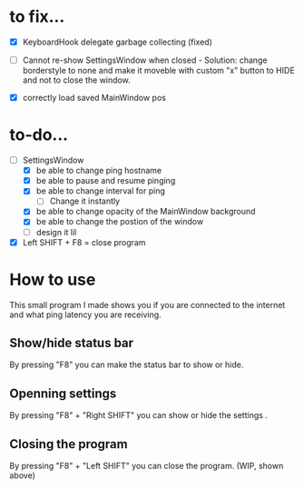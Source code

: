 # to fix...
- [x] KeyboardHook delegate garbage collecting (fixed)
- [ ] Cannot re-show SettingsWindow when closed
      - Solution: change borderstyle to none and make it moveble with custom "x" button to HIDE
      and not to close the window.
- [x] correctly load saved MainWindow pos


# to-do...
- [ ] SettingsWindow
  - [x] be able to change ping hostname
  - [x] be able to pause and resume pinging
  - [x] be able to change interval for ping
      - [ ] Change it instantly
  - [x] be able to change opacity of the MainWindow background
  - [x] be able to change the postion of the window
  - [ ] design it lil
- [x] Left SHIFT + F8 = close program

# How to use
This small program I made shows you if you are connected to the internet and what
ping latency you are receiving.
## Show/hide status bar
By pressing "F8" you can make the status bar to show or hide.
## Openning settings
By pressing "F8" + "Right SHIFT" you can show or hide the settings .
## Closing the program
By pressing "F8" + "Left SHIFT" you can close the program. (WIP, shown above)
